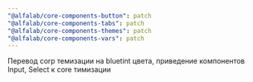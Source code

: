 ```yaml
---
"@alfalab/core-components-button": patch
"@alfalab/core-components-tabs": patch
"@alfalab/core-components-themes": patch
"@alfalab/core-components-vars": patch
---
```


Перевод corp темизации на bluetint цвета, приведение компонентов Input, Select к core тимизации
